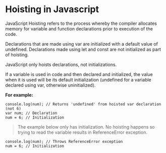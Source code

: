  # Hoisting in Javascript  

JavaScript Hoisting refers to the process whereby the compiler allocates memory for variable and function declarations prior to execution of the code. 

Declarations that are made using var are initialized with a default value of undefined. Declarations made using let and const are not initialized as part of hoisting.

JavaScript only hoists declarations, not initializations. 

If a variable is used in code and then declared and initialized, the value when it is used will be its default initialization (undefined for a variable declared using var, otherwise uninitialized). 

**For example:**
```
console.log(num); // Returns 'undefined' from hoisted var declaration (not 6)
var num; // Declaration
num = 6; // Initialization
```
> The example below only has initialization. No hoisting happens so trying to read the variable results in ReferenceError exception.
```
console.log(num); // Throws ReferenceError exception
num = 6; // Initialization
```
